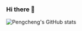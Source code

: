 ### Hi there 👋

<!--
**jiangpengcheng/jiangpengcheng** is a ✨ _special_ ✨ repository because its `README.md` (this file) appears on your GitHub profile.

Here are some ideas to get you started:

- 🔭 I’m currently working on ...
- 🌱 I’m currently learning ...
- 👯 I’m looking to collaborate on ...
- 🤔 I’m looking for help with ...
- 💬 Ask me about ...
- 📫 How to reach me: ...
- 😄 Pronouns: ...
- ⚡ Fun fact: ...
-->
![Pengcheng's GitHub stats](https://github-readme-stats.vercel.app/api?username=jiangpengcheng&count_private=true&show_icons=true&theme=synthwave)
